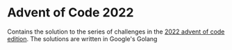 # Advent of Code 2022
Contains the solution to the series of challenges in the [2022 advent of code edition](https://adventofcode.com/). The solutions are written in Google's Golang
